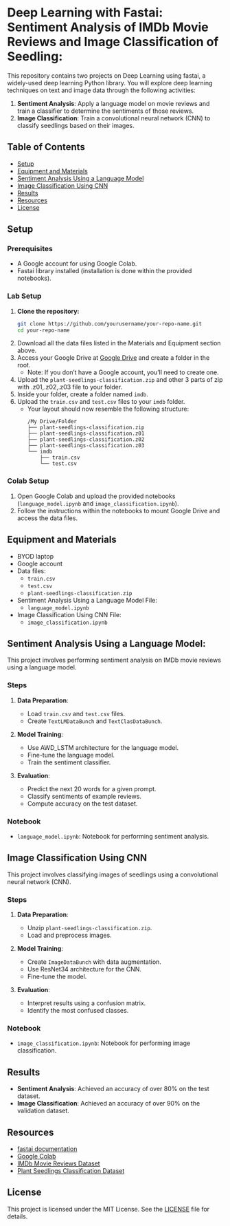 # Deep Learning with Fastai: Sentiment Analysis of IMDb Movie Reviews and Image Classification of Seedling:

This repository contains two projects on Deep Learning using fastai, a widely-used deep learning Python library. You will explore deep learning techniques on text and image data through the following activities:

1. **Sentiment Analysis**: Apply a language model on movie reviews and train a classifier to determine the sentiments of those reviews.
2. **Image Classification**: Train a convolutional neural network (CNN) to classify seedlings based on their images.

## Table of Contents

- [Setup](#setup)
- [Equipment and Materials](#equipment-and-materials)
- [Sentiment Analysis Using a Language Model](#sentiment-analysis-using-a-language-model)
- [Image Classification Using CNN](#image-classification-using-cnn)
- [Results](#results)
- [Resources](#resources)
- [License](#license)

## Setup

### Prerequisites  
- A Google account for using Google Colab.  
- Fastai library installed (installation is done within the provided notebooks).  
  
### Lab Setup
1. **Clone the repository:**
   ```bash
   git clone https://github.com/yourusername/your-repo-name.git
   cd your-repo-name
2. Download all the data files listed in the Materials and Equipment section above.
3. Access your Google Drive at [Google Drive](https://drive.google.com/) and create a folder in the root.
   - Note: If you don’t have a Google account, you’ll need to create one.
3. Upload the `plant-seedlings-classification.zip` and other 3 parts of zip with .z01,.z02,.z03 file to your folder.
4. Inside your folder, create a folder named `imdb`.
5. Upload the `train.csv` and `test.csv` files to your `imdb` folder.
   - Your layout should now resemble the following structure:
     ```
     /My Drive/Folder
     ├── plant-seedlings-classification.zip
     ├── plant-seedlings-classification.z01
     ├── plant-seedlings-classification.z02
     ├── plant-seedlings-classification.z03
     └── imdb
         ├── train.csv
         └── test.csv
     ```
### Colab Setup

1. Open Google Colab and upload the provided notebooks (`language_model.ipynb` and `image_classification.ipynb`).
2. Follow the instructions within the notebooks to mount Google Drive and access the data files.

## Equipment and Materials

- BYOD laptop
- Google account
- Data files: 
  - `train.csv` 
  - `test.csv`
  - `plant-seedlings-classification.zip`
- Sentiment Analysis Using a Language Model File:
  - `language_model.ipynb`
- Image Classification Using CNN File:
  - `image_classification.ipynb`
    
## Sentiment Analysis Using a Language Model:  

This project involves performing sentiment analysis on IMDb movie reviews using a language model.

### Steps

1. **Data Preparation**:
   - Load `train.csv` and `test.csv` files.
   - Create `TextLMDataBunch` and `TextClasDataBunch`.

2. **Model Training**:
   - Use AWD_LSTM architecture for the language model.
   - Fine-tune the language model.
   - Train the sentiment classifier.

3. **Evaluation**:
   - Predict the next 20 words for a given prompt.
   - Classify sentiments of example reviews.
   - Compute accuracy on the test dataset.

### Notebook

- `language_model.ipynb`: Notebook for performing sentiment analysis.

## Image Classification Using CNN

This project involves classifying images of seedlings using a convolutional neural network (CNN).

### Steps

1. **Data Preparation**:
   - Unzip `plant-seedlings-classification.zip`.
   - Load and preprocess images.

2. **Model Training**:
   - Create `ImageDataBunch` with data augmentation.
   - Use ResNet34 architecture for the CNN.
   - Fine-tune the model.

3. **Evaluation**:
   - Interpret results using a confusion matrix.
   - Identify the most confused classes.

### Notebook

- `image_classification.ipynb`: Notebook for performing image classification.

## Results

- **Sentiment Analysis**: Achieved an accuracy of over 80% on the test dataset.
- **Image Classification**: Achieved an accuracy of over 90% on the validation dataset.

## Resources

- [fastai documentation](https://docs.fast.ai/)
- [Google Colab](https://colab.research.google.com/)
- [IMDb Movie Reviews Dataset](https://ai.stanford.edu/~amaas/data/sentiment/)
- [Plant Seedlings Classification Dataset](https://www.kaggle.com/c/plant-seedlings-classification)

## License

This project is licensed under the MIT License. See the [LICENSE](LICENSE) file for details.
